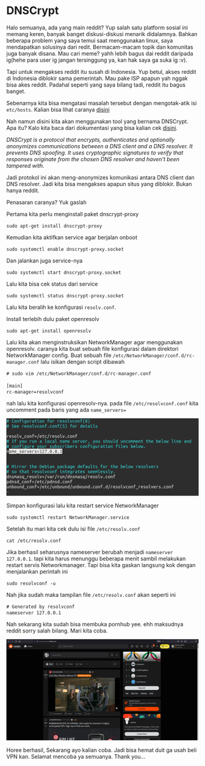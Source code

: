 # DNSCrypt 

Halo semuanya, ada yang main reddit? Yup salah satu platform sosial ini memang keren, banyak banget diskusi-diskusi menarik didalamnya. Bahkan beberapa problem yang saya temui saat menggunakan linux, saya mendapatkan solusinya dari redit. Bermacam-macam topik dan komunitas juga banyak disana. Mau cari meme? yahh lebih bagus dai reddit daripada ig(hehe para user ig jangan tersinggung ya, kan hak saya ga suka ig :v). 

Tapi untuk mengakses reddit itu susah di Indonesia. Yup betul, akses reddit di Indonesia diblokir sama pemerintah. Mau pake ISP apapun yah nggak bisa akes reddit. Padahal seperti yang saya bilang tadi, reddit itu bagus banget. 

Sebenarnya kita bisa mengatasi masalah tersebut dengan mengotak-atik isi `etc/hosts`. Kalian bisa lihat caranya [disini](https://medium.com/jasonganub/how-to-access-reddit-in-indonesia-d185bb532380)

Nah namun disini kita akan menggunakan tool yang bernama DNSCrypt. Apa itu? Kalo kita baca dari dokumentasi yang bisa kalian cek [disini](https://dnscrypt.info/).

*DNSCrypt is a protocol that encrypts, authenticates and optionally anonymizes communications between a DNS client and a DNS resolver. It prevents DNS spoofing. It uses cryptographic signatures to verify that responses originate from the chosen DNS resolver and haven’t been tampered with.*

Jadi protokol ini akan meng-anonymizes komunikasi antara DNS client dan DNS resolver. Jadi kita bisa mengakses apapun situs yang diblokir. Bukan hanya reddit. 

Penasaran caranya? Yuk gaslah

Pertama kita perlu menginstall paket dnscrypt-proxy

```
sudo apt-get install dnscrypt-proxy
```

Kemudian kita aktifkan service agar berjalan onboot

```
sudo systemctl enable dnscrypt-proxy.socket
```

Dan jalankan juga service-nya

```
sudo systemctl start dnscrypt-proxy.socket
```

Lalu kita bisa cek status dari service

```
sudo systemctl status dnscrypt-proxy.socket
```

Lalu kita beralih ke konfigurasi `resolv.conf`.

Install terlebih dulu paket openresolv

```
sudo apt-get install openresolv
```

Lalu kita akan menginstruksikan NetworkManager agar menggunakan openresolv. caranya kita buat sebuah file konfigurasi dalam direktori NetworkManager config. Buat sebuah file `/etc/NetworkManager/conf.d/rc-manager.conf` lalu isikan dengan script dibawah

```
# sudo vim /etc/NetworkManager/conf.d/rc-manager.conf

[main]
rc-manager=resolvconf
``` 

nah lalu kita konfigurasi openresolv-nya. pada file `/etc/resolvconf.conf` kita uncomment pada baris yang ada `name_servers=` 

![Gambar-1](images/gambar-1.png)

Simpan konfigurasi lalu kita restart service NetworkManager

```
sudo systemctl restart NetworkManager.service
```

Setelah itu mari kita cek dulu isi file `/etc/resolv.conf`

```
cat /etc/resolv.conf
```

Jika berhasil seharusnya nameserver berubah menjadi `nameserver 127.0.0.1`. tapi kita harus menunggu beberapa menit sambil melakukan restart servis Networkmanager. Tapi bisa kita gaskan langsung kok dengan menjalankan perintah ini 

```
sudo resolvconf -u
```

Nah jika sudah maka tampilan file `/etc/resolv.conf` akan seperti ini 

```
# Generated by resolvconf
nameserver 127.0.0.1
```

Nah sekarang kita sudah bisa membuka pornhub yee. ehh maksudnya reddit sorry salah bilang. Mari kita coba.

![Gambar-2](images/gambar-2.png)

Horee berhasil, Sekarang ayo kalian coba. Jadi bisa hemat duit ga usah beli VPN kan. Selamat mencoba ya semuanya. Thank you...
